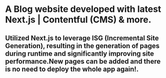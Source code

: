 # A Blog website developed with latest Next.js | Contentful (CMS) & more.

## Utilized Next.js to leverage ISG (Incremental Site Generation), resulting in the generation of pages during runtime and significantly improving site performance.New pages can be added and there is no need to deploy the whole app again!.


